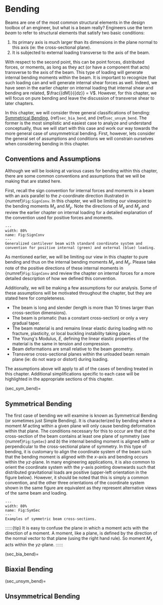 # Bending
Beams are one of the most common structural elements in the design toolbox of an engineer, but what is a beam really? Engineers use the term *beam* to refer to structural elements that satisfy two basic conditions:

1. Its primary axis is much larger than its dimensions in the plane normal to this axis (ie: the cross-sectional plane).
2. It is subjected to external loading transverse to the axis of the beam.

With respect to the second point, this can be point forces, distributed forces, or moments, as long as they act (or have a component that acts) transverse to the axis of the beam. This type of loading will generate internal bending moments within the beam. It is important to recognize that such loading can and will generate internal shear forces as well. Indeed, we have seen in the earlier chapter on internal loading that internal shear and bending are related, $\frac{{dM}}{{dz}} = V$. However, for this chapter, we will focus on pure bending and leave the discussion of transverse shear to later chapters.

In this chapter, we will consider three general classifications of bending: [Symmetrical Bending](01_sym_bending), {ref}`sec_bia_bend`, and {ref}`sec_unsym_bend`. The former is the most simplistic and easiest case to analyze and understand conceptually, thus we will start with this case and work our way towards the more general case of unsymmetrical bending. First, however, lets consider the general set of assumptions and conditions we will constrain ourselves when considering bending in this chapter.

## Conventions and Assumptions
Although we will be looking at various cases for bending within this chapter, there are some common conventions and assumptions that we will be making that are stated here. 

First, recall the sign convention for internal forces and moments in a beam with an axis parallel to the $z$-coordinate direction illustrated in {numref}`Fig:SignConv`. In this chapter, we will be limiting our viewpoint to the bending moments $M_x$ and $M_y$. Note the directions of $M_x$ and $M_y$ and review the earlier chapter on internal loading for a detailed explanation of the convention used for positive forces and moments. 

```{figure} ../figures/Sign_convention_forces_disp.svg
---
width: 80%
name: Fig:SignConv
---
Generalized cantilever beam with standard coordinate system and convention for positive internal (green) and external (blue) loading.
```

As mentioned earlier, we will be limiting our view in this chapter to pure bending and thus on the internal bending moments $M_x$ and $M_y$. Please take note of the positive directions of these internal moments in {numref}`Fig:SignConv` and review the chapter on internal forces for a more detailed description of how we defined this convention.

Additionally, we will be making a few assumptions for our analysis. Some of these assumptions will be motivated throughout the chapter, but they are stated here for completeness. 
- The beam is long and slender (length is more than 10 times larger than cross-section dimensions).
- The beam is prismatic (has a constant cross-section) or only a very gradual taper.
- The beam material is and remains linear elastic during loading with no fracture, plasticity, or local buckling instability taking place.
- The Young's Modulus, $E$, defining the linear elastic properties of the material is the same in tension and compression.
- Beam deformations are small relative to the beam geometry.
- Transverse cross-sectional planes within the unloaded beam remain plane (ie: do not warp or distort) during loading.

The assumptions above will apply to all of the cases of bending treated in this chapter. Additional simplifications specific to each case will be highlighted in the appropriate sections of this chapter.

(sec_sym_bend)=
## Symmetrical Bending 
The first case of bending we will examine is known as Symmetrical Bending (or sometimes just Simple Bending). It is characterized by bending where a moment $M$ acting within a given plane will only cause bending deformation within that plane. The conditions necessary for this to occur are that *a*) the cross-section of the beam contains at least one plane of symmetry (see {numref}`Fig:SymSec`) and *b*) the internal bending moment is aligned with or perpendicular to the cross-sectional plane of symmetry. In this type of bending, it is customary to align the coordinate system of the beam such that the bending moment is aligned with the $x$-axis and bending occurs within the $yz$-plane. In many engineering applications, it is also common to orient the coordinate system with the $y$-axis pointing downwards such that distributed gravitational loads are positive (upper-left orientation in the figure below). However, it should be noted that this is simply a common convention, and the other three orientations of the coordinate system shown in the same figure are equivalent as they represent alternative views of the same beam and loading.

```{figure} ../figures/Symmetric_bending_sections_horz.svg
---
width: 80%
name: Fig:SymSec
---
Examples of symmetric beam cross-sections.
```

::::::{tip}
It is easy to confuse the plane in which a moment acts with the direction of a moment. A moment, like a plane, is defined by the direction of the normal vector to that plane (using the right hand rule). So moment $M_x$ acts within the $yz$-plane.
::::::






(sec_bia_bend)=
## Biaxial Bending 





(sec_unsym_bend)=
## Unsymmetrical Bending 